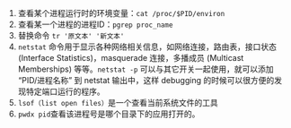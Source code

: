 1. 查看某个进程运行时的环境变量：`cat /proc/$PID/environ`
2. 查看某一个进程的进程ID：`pgrep proc_name`
3. 替换命令 `tr '原文本' '新文本'`
4. `netstat` 命令用于显示各种网络相关信息，如网络连接，路由表，接口状态 (Interface Statistics)，masquerade 连接，多播成员 (Multicast Memberships) 等等。`netstat -p` 可以与其它开关一起使用，就可以添加 “PID/进程名称” 到 netstat 输出中，这样 debugging 的时候可以很方便的发现特定端口运行的程序。
5. `lsof（list open files）`是一个查看当前系统文件的工具
6. `pwdx pid`查看该进程号是哪个目录下的应用打开的。
